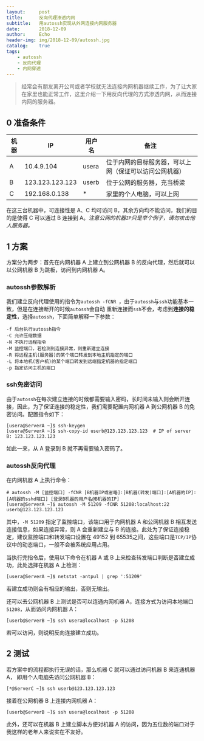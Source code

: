 ```yaml
---
layout:     post
title:      反向代理渗透内网
subtitle:   用autossh实现从外网连接内网服务器
date:       2018-12-09
author:     Echo
header-img: img/2018-12-09/autossh.jpg
catalog:    true
tags:
    - autossh
    - 反向代理
    - 内网穿透
---
```




> 经常会有朋友离开公司或者学校就无法连接内网机器继续工作，为了让大家在家里也能正常工作，这里介绍一下用反向代理的方式渗透内网，从而连接内网的服务器。



## 0 准备条件

| 机器 | IP              | 用户名 | 备注                                                   |
| ---- | --------------- | ------ | ------------------------------------------------------ |
| A    | 10.4.9.104      | usera  | 位于内网的目标服务器，可以上网（保证可以访问公网机器） |
| B    | 123.123.123.123 | userb  | 位于公网的服务器，充当桥梁                             |
| C    | 192.168.0.138   | *      | 家里的个人电脑，可以上网                               |

在这三台机器中，可连接性是 A、C 均可访问 B，其余方向均不能访问，我们的目的是使得 C 可以通过 B 连接到 A。*注意公网的机器`IP`只是举个例子，请勿攻击他人服务器。*

## 1 方案

方案分为两步：首先在内网机器 A 上建立到公网机器 B 的反向代理​​，然后就可以以公网机器 B 为跳板，访问到内网机器 A。

### autossh参数解析

我们建立反向代理使用的指令为`autossh -fCNR `，由于`autossh`与`ssh`功能基本一致，但是在连接断开的时候`autossh`会自动 重新连接而`ssh`不会，考虑到**连接的稳定性**，选择`autossh`，下面简单解释一下参数：

```
-f 后台执行autossh指令
-C 允许压缩数据
-N 不执行远程指令
-M 监控端口，若检测到连接异常，则重新建立连接
-R 将远程主机(服务器)的某个端口转发到本地主机指定的端口
-L 将本地机(客户机)的某个端口转发到远端指定机器的指定端口
-p 指定访问主机的端口
```

### ssh免密访问

由于`autossh`在每次建立连接的时候都需要输入密码，长时间未输入则会断开连接，因此，为了保证连接的稳定性，我们需要配置内网机器 A 到公网机器 B 的免密访问。配置指令如下：

```shell
[usera@ServerA ~]$ ssh-keygen
[usera@ServerA ~]$ ssh-copy-id userb@123.123.123.123  # IP of server B: 123.123.123.123
```

如此一来，从 A 登录到 B 就不再需要输入密码了。

### autossh反向代理

在内网机器 A 上执行命令：

```shell
# autossh -M [监控端口] -fCNR [B机器IP或省略]:[B机器(转发)端口]:[A机器的IP]:[A机器的sshd端口] [登录B机器的用户名@B机器的IP]
[usera@ServerA ~]$ autossh -M 51209 -fCNR 51208:localhost:22 userb@123.123.123.123
```

其中，`-M 51209` 指定了监控端口，该端口用于内网机器 A 和公网机器 B 相互发送连接信息，如果连接异常，则 A 会重新建立与 B 的连接。此处为了保证连接稳定，建议监控端口和转发端口设置在 49152 到  65535之间，这些端口是`TCP/IP`协议中的动态端口，一般不会被系统应用占用。

当执行完指令后，使用以下命令在机器 A 或 B 上来检查转发端口判断是否建立成功，此处选择在机器 A 上检测：

```shell
[usera@ServerA ~]$ netstat -antpul | grep ':51209'
```

若建立成功则会有相应的输出，否则无输出。

还可以去公网机器 B 上测试是否可以连通内网机器 A，连接方式为访问本地端口 `51208`，从而访问内网机器 A：

```shell
[userb@ServerB ~]$ ssh usera@localhost -p 51208
```

若可以访问，则说明反向连接建立成功。

## 2 测试

若方案中的流程都执行无误的话，那么机器 C 就可以通过访问机器 B 来连通机器 A， 即用个人电脑先访问公网机器 B：

```shell
[*@ServerC ~]$ ssh userb@123.123.123.123
```

接着在公网机器 B 上连接内网机器 A：

```shell
[userb@ServerB ~]$ ssh usera@localhost -p 51208
```

此外，还可以在机器 B 上建立脚本方便对机器 A 的访问，因为五位数的端口对于我这样的老年人来说实在不友好。